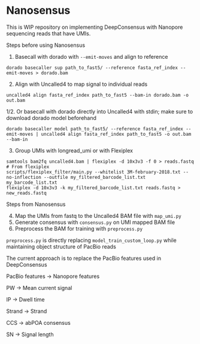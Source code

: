 # Nanosensus

This is WIP repository on implementing DeepConsensus with Nanopore sequencing reads that have UMIs.

Steps before using Nanosensus

1. Basecall with dorado with `--emit-moves` and align to reference
```
dorado basecaller sup path_to_fast5/ --reference fasta_ref_index --emit-moves > dorado.bam
```
2. Align with Uncalled4 to map signal to individual reads
```
uncalled4 align fasta_ref_index path_to_fast5 --bam-in dorado.bam -o out.bam
```
1/2. Or basecall with dorado directly into Uncalled4 with stdin; make sure to download dorado model beforehand
```
dorado basecaller model path_to_fast5/ --reference fasta_ref_index --emit-moves | uncalled4 align fasta_ref_index path_to_fast5 -o out.bam --bam-in
```
3. Group UMIs with longread_umi or with Flexiplex
```
samtools bam2fq uncalled4.bam | flexiplex -d 10x3v3 -f 0 > reads.fastq
# From flexiplex
scripts/flexiplex_filter/main.py --whitelist 3M-february-2018.txt --no-inflection --outfile my_filtered_barcode_list.txt my_barcode_list.txt
flexiplex -d 10x3v3 -k my_filtered_barcode_list.txt reads.fastq > new_reads.fastq
```

Steps from Nanosensus

4. Map the UMIs from fastq to the Uncalled4 BAM file with `map_umi.py`
5. Generate consensus with `consensus.py` on UMI mapped BAM file
6. Preprocess the BAM for training with `preprocess.py`

`preprocess.py` is directly replacing `model_train_custom_loop.py` while maintaining object structure of PacBio reads

The current approach is to replace the PacBio features used in DeepConsensus

PacBio features -> Nanopore features

PW -> Mean current signal

IP -> Dwell time

Strand -> Strand

CCS -> abPOA consensus

SN -> Signal length
